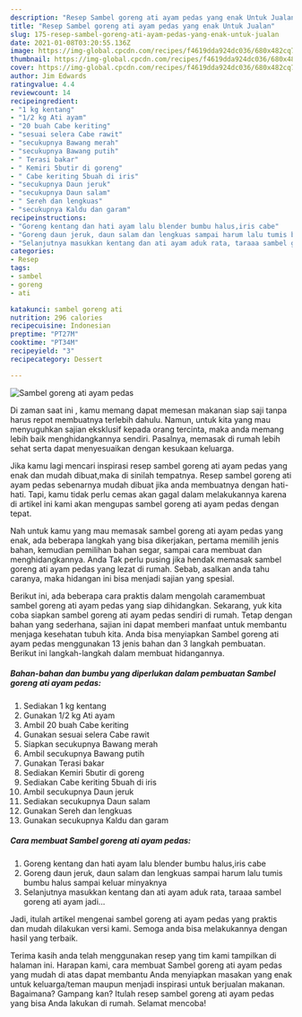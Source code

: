 ```yaml
---
description: "Resep Sambel goreng ati ayam pedas yang enak Untuk Jualan"
title: "Resep Sambel goreng ati ayam pedas yang enak Untuk Jualan"
slug: 175-resep-sambel-goreng-ati-ayam-pedas-yang-enak-untuk-jualan
date: 2021-01-08T03:20:55.136Z
image: https://img-global.cpcdn.com/recipes/f4619dda924dc036/680x482cq70/sambel-goreng-ati-ayam-pedas-foto-resep-utama.jpg
thumbnail: https://img-global.cpcdn.com/recipes/f4619dda924dc036/680x482cq70/sambel-goreng-ati-ayam-pedas-foto-resep-utama.jpg
cover: https://img-global.cpcdn.com/recipes/f4619dda924dc036/680x482cq70/sambel-goreng-ati-ayam-pedas-foto-resep-utama.jpg
author: Jim Edwards
ratingvalue: 4.4
reviewcount: 14
recipeingredient:
- "1 kg kentang"
- "1/2 kg Ati ayam"
- "20 buah Cabe keriting"
- "sesuai selera Cabe rawit"
- "secukupnya Bawang merah"
- "secukupnya Bawang putih"
- " Terasi bakar"
- " Kemiri 5butir di goreng"
- " Cabe keriting 5buah di iris"
- "secukupnya Daun jeruk"
- "secukupnya Daun salam"
- " Sereh dan lengkuas"
- "secukupnya Kaldu dan garam"
recipeinstructions:
- "Goreng kentang dan hati ayam lalu blender bumbu halus,iris cabe"
- "Goreng daun jeruk, daun salam dan lengkuas sampai harum lalu tumis bumbu halus sampai keluar minyaknya"
- "Selanjutnya masukkan kentang dan ati ayam aduk rata, taraaa sambel goreng ati ayam jadi..."
categories:
- Resep
tags:
- sambel
- goreng
- ati

katakunci: sambel goreng ati 
nutrition: 296 calories
recipecuisine: Indonesian
preptime: "PT27M"
cooktime: "PT34M"
recipeyield: "3"
recipecategory: Dessert

---
```



![Sambel goreng ati ayam pedas](https://img-global.cpcdn.com/recipes/f4619dda924dc036/680x482cq70/sambel-goreng-ati-ayam-pedas-foto-resep-utama.jpg)

Di zaman  saat ini , kamu memang dapat memesan makanan siap saji tanpa harus repot membuatnya terlebih dahulu. Namun, untuk kita yang mau menyuguhkan sajian eksklusif kepada orang tercinta, maka anda memang lebih baik menghidangkannya sendiri. Pasalnya, memasak di rumah lebih sehat serta dapat menyesuaikan dengan kesukaan keluarga.

Jika kamu lagi mencari inspirasi resep sambel goreng ati ayam pedas yang enak dan mudah dibuat,maka di sinilah tempatnya. Resep sambel goreng ati ayam pedas  sebenarnya mudah dibuat jika anda membuatnya dengan hati-hati. Tapi, kamu tidak perlu cemas akan gagal dalam melakukannya 
karena di artikel ini kami akan mengupas sambel goreng ati ayam pedas dengan tepat.  



Nah untuk kamu yang mau memasak sambel goreng ati ayam pedas yang enak, ada beberapa langkah yang bisa dikerjakan, pertama memilih jenis bahan, kemudian pemilihan bahan segar, sampai cara membuat dan menghidangkannya. Anda Tak perlu pusing jika hendak memasak sambel goreng ati ayam pedas yang lezat di rumah. Sebab, asalkan anda  tahu caranya, maka hidangan ini bisa menjadi sajian yang spesial.

Berikut ini, ada beberapa cara praktis  dalam mengolah caramembuat sambel goreng ati ayam pedas yang siap dihidangkan. Sekarang, yuk kita coba siapkan sambel goreng ati ayam pedas sendiri di rumah. Tetap dengan bahan yang sederhana, sajian ini dapat memberi manfaat untuk membantu menjaga kesehatan tubuh kita. Anda bisa menyiapkan Sambel goreng ati ayam pedas menggunakan 13 jenis bahan dan 3 langkah pembuatan. Berikut ini langkah-langkah dalam membuat hidangannya.

<!--inarticleads1-->

##### Bahan-bahan dan bumbu yang diperlukan dalam pembuatan Sambel goreng ati ayam pedas:

1. Sediakan 1 kg kentang
1. Gunakan 1/2 kg Ati ayam
1. Ambil 20 buah Cabe keriting
1. Gunakan sesuai selera Cabe rawit
1. Siapkan secukupnya Bawang merah
1. Ambil secukupnya Bawang putih
1. Gunakan  Terasi bakar
1. Sediakan  Kemiri 5butir di goreng
1. Sediakan  Cabe keriting 5buah di iris
1. Ambil secukupnya Daun jeruk
1. Sediakan secukupnya Daun salam
1. Gunakan  Sereh dan lengkuas
1. Gunakan secukupnya Kaldu dan garam




<!--inarticleads2-->

##### Cara membuat Sambel goreng ati ayam pedas:

1. Goreng kentang dan hati ayam lalu blender bumbu halus,iris cabe
1. Goreng daun jeruk, daun salam dan lengkuas sampai harum lalu tumis bumbu halus sampai keluar minyaknya
1. Selanjutnya masukkan kentang dan ati ayam aduk rata, taraaa sambel goreng ati ayam jadi...




Jadi, itulah artikel mengenai  sambel goreng ati ayam pedas  yang praktis dan mudah dilakukan versi kami. Semoga anda bisa melakukannya dengan hasil yang terbaik. 

Terima kasih anda telah menggunakan resep yang tim kami tampilkan di halaman ini. Harapan kami, cara membuat  Sambel goreng ati ayam pedas yang mudah di atas dapat membantu Anda menyiapkan masakan yang enak untuk keluarga/teman maupun menjadi inspirasi untuk berjualan makanan. Bagaimana? Gampang kan? Itulah resep sambel goreng ati ayam pedas yang bisa Anda lakukan di rumah. Selamat mencoba!

